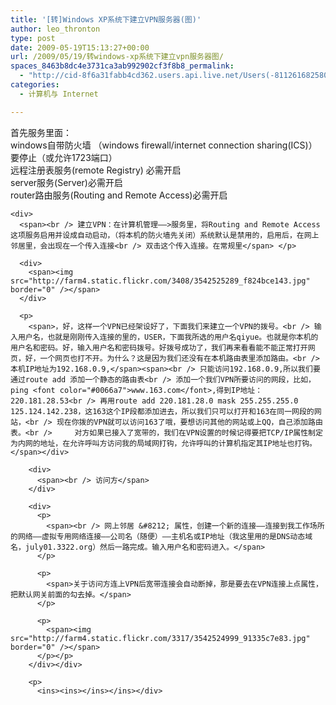 ```yaml
---
title: '[转]Windows XP系统下建立VPN服务器(图)'
author: leo_thronton
type: post
date: 2009-05-19T15:13:27+00:00
url: /2009/05/19/转windows-xp系统下建立vpn服务器图/
spaces_8463b8dc4e3731ca3ab992902cf3f8b8_permalink:
  - "http://cid-8f6a31fabb4cd362.users.api.live.net/Users(-8112616825800567966)/Blogs('8F6A31FABB4CD362!102')/Entries('8F6A31FABB4CD362!990')?authkey=yuBuArwciRo%24"
categories:
  - 计算机与 Internet

---
```

<div id="msgcns!8F6A31FABB4CD362!990" class="bvMsg">
  <div>
    <div>
      <span>首先服务里面：<br /> windows自带防火墙 （windows firewall/internet connection sharing(ICS)）要停止（或允许1723端口）<br /> 远程注册表服务(remote Registry) 必需开启<br /> server服务(Server)必需开启<br /> router路由服务(Routing and Remote Access)必需开启</span>
    </div>
    
    <div>
      <span><br /> 建立VPN：在计算机管理——>服务里，将Routing and Remote Access这项服务启用并设成自动启动，（将本机的防火墙先关闭）系统默认是禁用的，启用后，在网上邻居里，会出现在一个传入连接<br /> 双击这个传入连接。在常规里</span> </p> 
      
      <div>
        <span><img src="http://farm4.static.flickr.com/3408/3542525289_f824bce143.jpg" border="0" /></span>
      </div>
      
      <p>
        <span>，好，这样一个VPN已经架设好了，下面我们来建立一个VPN的拨号。<br /> 输入用户名，也就是刚刚传入连接的里的，USER，下面我所选的用户名qiyue。也就是你本机的用户名和密码。好，输入用户名和密码拨号。好拨号成功了，我们再来看看能不能正常打开网页，好，一个网页也打不开。为什么？这是因为我们还没有在本机路由表里添加路由。<br /> 本机IP地址为192.168.0.9,</span><span><br /> 只能访问192.168.0.9,所以我们要通过route add 添加一个静态的路由表<br /> 添加一个我们VPN所要访问的网段，比如，ping <font color="#0066a7">www.163.com</font>,得到IP地址：220.181.28.53<br /> 再用route add 220.181.28.0 mask 255.255.255.0 125.124.142.238，这163这个IP段都添加进去，所以我们只可以打开和163在同一网段的网站，<br /> 现在你拨的VPN就可以访问163了哦，要想访问其他的网站或上QQ，自己添加路由表。<br />     对方如果已接入了宽带的，我们在VPN设置的时候记得要把TCP/IP属性制定为内网的地址，在允许呼叫方访问我的局域网打钩，允许呼叫的计算机指定其IP地址也打钩。</span></div> 
        
        <div>
          <span><br /> 访问方</span>
        </div>
        
        <div>
          <p>
            <span><br /> 网上邻居 &#8212; 属性，创建一个新的连接——连接到我工作场所的网络——虚拟专用网络连接——公司名（随便）——主机名或IP地址（我这里用的是DNS动态域名，july01.3322.org）然后一路完成。输入用户名和密码进入。</span>
          </p>
          
          <p>
            <span>关于访问方连上VPN后宽带连接会自动断掉，那是要去在VPN连接上点属性，把默认网关前面的勾去掉。</span>
          </p>
          
          <p>
            <span><img src="http://farm4.static.flickr.com/3317/3542524999_91335c7e83.jpg" border="0" /></span>
          </p></p>
        </div></div> 
        
        <p>
          <ins><ins></ins></ins></div>